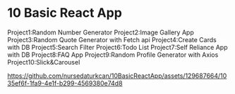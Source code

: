 # 10 Basic React App
Project1:Random Number Generator
Project2:Image Gallery App
Project3:Random Quote Generator with Fetch api
Project4:Create Cards with DB
Project5:Search Filter
Project6:Todo List
Project7:Self Reliance App with DB
Project8:FAQ App
Project9:Random Profile Generator with Axios
Project10:Slick&Carousel

https://github.com/nursedaturkcan/10BasicReactApp/assets/129687664/1035ef6f-1fa9-4e1f-b299-4569380e74d8

